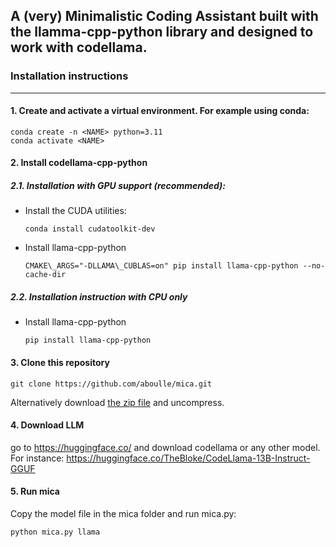 ## A (very) **Mi**nimalistic **C**oding **A**ssistant built with the llamma-cpp-python library and designed to work with codellama.

### Installation instructions
___

#### 1. Create and activate a virtual environment. For example using conda:
```
conda create -n <NAME> python=3.11
conda activate <NAME>
```

#### 2. Install codellama-cpp-python
##### 2.1. Installation with GPU support (recommended):
* Install the CUDA utilities:
	```
	conda install cudatoolkit-dev
	```
* Install llama-cpp-python
	```
	CMAKE\_ARGS="-DLLAMA\_CUBLAS=on" pip install llama-cpp-python --no-cache-dir
	```

##### 2.2. Installation instruction with CPU only
* Install llama-cpp-python
	```
	pip install llama-cpp-python
	```

#### 3. Clone this repository
```
git clone https://github.com/aboulle/mica.git
```
Alternatively download [the zip file](https://github.com/aboulle/mica/archive/refs/heads/main.zip) and uncompress.

#### 4. Download LLM
go to https://huggingface.co/ and download codellama or any other model. For instance: https://huggingface.co/TheBloke/CodeLlama-13B-Instruct-GGUF

#### 5. Run mica
Copy the model file in the mica folder and run mica.py:
```
python mica.py llama
```